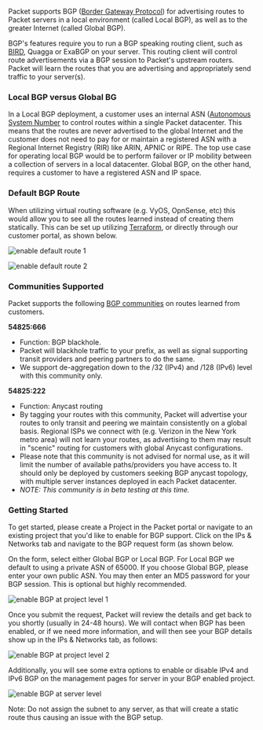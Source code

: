 <!--<meta>
{
    "title":"Local and Global BGP",
    "description":"Using BGP Global/Local on Packet",
    "tag":["BGP", "BGP Local", "BGP Global"]
}
</meta>-->

Packet supports BGP ([Border Gateway Protocol](https://en.wikipedia.org/wiki/Border_Gateway_Protocol)) for advertising routes to Packet servers in a local environment (called Local BGP), as well as to the greater Internet (called Global BGP).

BGP's features require you to run a BGP speaking routing client, such as [BIRD](http://bird.network.cz/?get_doc&f=bird.html), Quagga or ExaBGP on your server. This routing client will control route advertisements via a BGP session to Packet's upstream routers. Packet will learn the routes that you are advertising and appropriately send traffic to your server(s).

### Local BGP versus Global BG
In a Local BGP deployment, a customer uses an internal ASN
([Autonomous System Number](https://en.wikipedia.org/wiki/Autonomous_system_(Internet)) to control routes within a single Packet datacenter. This means that the routes are never advertised to the global Internet and the customer does not need to pay for or maintain a registered ASN with a Regional Internet Registry (RIR) like ARIN, APNIC or RIPE. The top use case for operating local BGP would be to perform failover or IP mobility between a collection of servers in a local datacenter. Global BGP, on the other hand, requires a customer to have a registered ASN and IP space.

### Default BGP Route  
When utilizing virtual routing software (e.g. VyOS, OpnSense, etc) this would allow you to see all the routes learned instead of creating them statically. This can be set up utilizing [Terraform](https://www.terraform.io/docs/providers/packet/r/bgp_session.html), or directly through our customer portal, as shown below.

![enable default route 1](/images/bgp/Enable-Default-Route-1.png)

![enable default route 2](/images/bgp/Enable-Default-Route-2.png)    

### Communities Supported
Packet supports the following [BGP communities](http://noc.packet.net/) on routes learned from customers.

**54825:666**

*   Function: BGP blackhole.  
*   Packet will blackhole traffic to your prefix, as well as signal supporting transit providers and peering partners to do the same.
*   We support de-aggregation down to the /32 (IPv4) and /128 (IPv6) level with this community only.

**54825:222**

*   Function: Anycast routing
*   By tagging your routes with this community, Packet will advertise your routes to only transit and peering we maintain consistently on a global basis.  Regional ISPs we connect with (e.g. Verizon in the New York metro area) will not learn your routes, as advertising to them may result in "scenic" routing for customers with global Anycast configurations.
*   Please note that this community is not advised for normal use, as it will limit the number of available paths/providers you have access to.  It should only be deployed by customers seeking BGP anycast topology, with multiple server instances deployed in each Packet datacenter.
*   _NOTE: This community is in beta testing at this time._


### Getting Started
To get started, please create a Project in the Packet portal or navigate to an existing project that you'd like to enable for BGP support. Click on the IPs & Networks tab and navigate to the BGP request form (as shown below.

On the form, select either Global BGP or Local BGP. For Local BGP we default to using a private ASN of 65000. If you choose Global BGP, please enter your own public ASN. You may then enter an MD5 password for your BGP session. This is optional but highly recommended.

![enable BGP at project level 1](/images/bgp/Enable-BGP-Project-1.png)

Once you submit the request, Packet will review the details and get back to you shortly (usually in 24-48 hours). We will contact  when BGP has been enabled, or if we need more information, and will then see your BGP details show up in the IPs & Networks tab, as follows:

![enable BGP at project level 2](/images/bgp/Enable-BGP-Project-2.png)

Additionally, you will see some extra options to enable or disable IPv4 and IPv6 BGP on the management pages for server in your BGP enabled project.

![enable BGP at server level](/images/bgp/Enable-BGP-Server.png)️

Note: Do not assign the subnet to any server, as that will create a static route thus causing an issue with the BGP setup.
